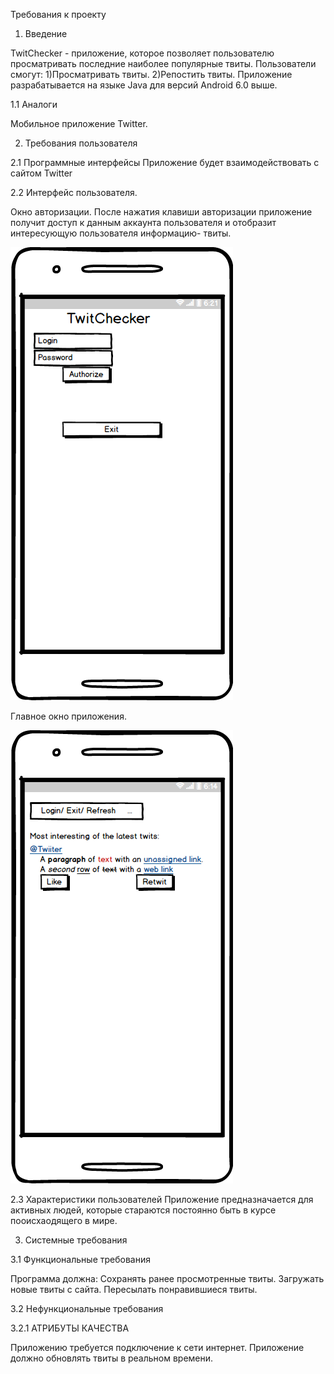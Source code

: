 Требования к проекту
1. Введение

TwitChecker - приложение, которое позволяет пользователю просматривать последние наиболее популярные твиты.
Пользователи смогут:
1)Просматривать твиты.
2)Репостить твиты.
Приложение разрабатывается на языке Java для версий Android 6.0  выше.

1.1 Аналоги

Мобильное приложение Twitter.

2. Требования пользователя

2.1 Программные интерфейсы
Приложение будет взаимодействовать с сайтом Twitter

2.2 Интерфейс пользователя.

Окно авторизации.
После нажатия клавиши авторизации приложение получит доступ к данным аккаунта пользователя и отобразит интересующую пользователя информацию- твиты.

![](https://github.com/VladislavMarkovskiy630501/TwitChecker/blob/master/Mocups/New%20Mockup%202_2.png)

Главное окно приложения.

![](https://github.com/VladislavMarkovskiy630501/TwitChecker/blob/master/Mocups/New%20Mockup%202.png)

2.3 Характеристики пользователей
Приложение предназначается для активных людей, которые стараются постоянно быть в курсе пооисхаодящего в мире.

3. Системные требования

3.1 Функциональные требования

Программа должна:
Сохранять ранее просмотренные твиты.
Загружать новые твиты с сайта.
Пересылать понравившиеся твиты.

3.2 Нефункциональные требования

3.2.1 АТРИБУТЫ КАЧЕСТВА

Приложению требуется подключение к сети интернет.
Приложение должно обновлять твиты в реальном времени.
